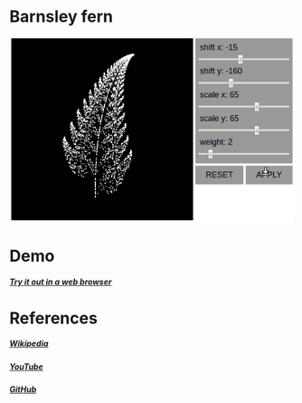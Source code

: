 # Barnsley fern

![Alt Text](barnsley_fern.gif)

# Demo
##### [Try it out in a web browser](https://proman3419.github.io/Beauty-of-math/barnsley_fern/)

# References
##### [Wikipedia](https://en.wikipedia.org/wiki/Barnsley_fern)
##### [YouTube](https://www.youtube.com/watch?v=JFugGF1URNo&vl=en)
##### [GitHub](https://github.com/plasticruler/barnsley-fern)
